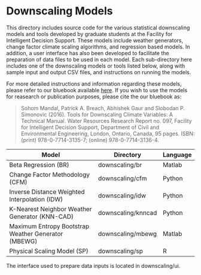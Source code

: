 # Downscaling Models

This directory includes source code for the various statistical downscaling models and tools developed by graduate students at the Facility for Intelligent Decision Support. These models include weather generators, change factor climate scaling algorithms, and regression based models. In addition, a user interface has also been developed to facilitate the preparation of data files to be used in each model. Each sub-directory here includes one of the downscaling models or tools listed below, along with sample input and output CSV files, and instructions on running the models.

For more detailed instructions and information regarding these models, please refer to our bluebook available [here](http://www.eng.uwo.ca/research/iclr/fids/publications/products/97.pdf). If you wish to use the models for reasearch or publication purposes, please cite the our bluebook as:

>Sohom Mandal, Patrick A. Breach, Abhishek Gaur and Slobodan P. Simonovic (2016). Tools for Downscaling Climate Variables: A   Technical Manual. Water Resources Research Report no. 097, Facility for Intelligent Decision Support, Department of Civil and Environmental Engineering, London, Ontario, Canada, 95 pages. ISBN: (print) 978-0-7714-3135-7; (online) 978-0-7714-3136-4.

| Model | Directory | Language
| ------ | ------ | ------ |
| Beta Regression (BR) |downscaling/br | Matlab | 
| Change Factor Methodology (CFM) | downscaling/cfm | Python |
| Inverse Distance Weighted Interpolation (IDW) | downscaling/idw | Python |
| K-Nearest Neighbor Weather Generator (KNN-CAD) | downscaling/knncad | Python|
| Maximum Entropy Bootstrap Weather Generator (MBEWG) | downscaling/mbewg | Matlab |
| Physical Scaling Model (SP) | downscaling/sp | R |

The interface used to prepare data inputs is located in downscaling/ui.
